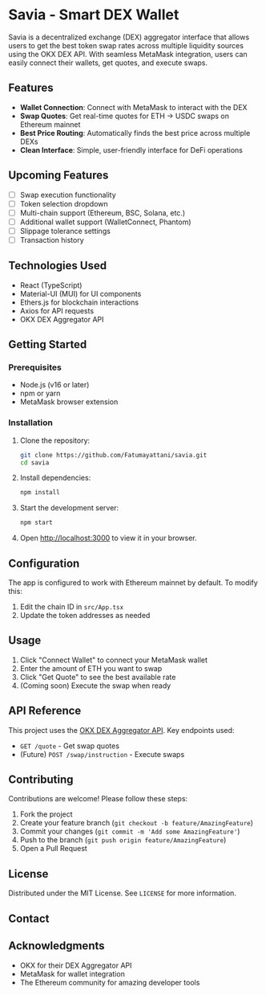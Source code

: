 # Savia - Smart DEX Wallet

Savia is a decentralized exchange (DEX) aggregator interface that allows users to get the best token swap rates across multiple liquidity sources using the OKX DEX API. With seamless MetaMask integration, users can easily connect their wallets, get quotes, and execute swaps.


## Features

- **Wallet Connection**: Connect with MetaMask to interact with the DEX
- **Swap Quotes**: Get real-time quotes for ETH → USDC swaps on Ethereum mainnet
- **Best Price Routing**: Automatically finds the best price across multiple DEXs
- **Clean Interface**: Simple, user-friendly interface for DeFi operations

## Upcoming Features

- [ ] Swap execution functionality
- [ ] Token selection dropdown
- [ ] Multi-chain support (Ethereum, BSC, Solana, etc.)
- [ ] Additional wallet support (WalletConnect, Phantom)
- [ ] Slippage tolerance settings
- [ ] Transaction history

## Technologies Used

- React (TypeScript)
- Material-UI (MUI) for UI components
- Ethers.js for blockchain interactions
- Axios for API requests
- OKX DEX Aggregator API

## Getting Started

### Prerequisites

- Node.js (v16 or later)
- npm or yarn
- MetaMask browser extension

### Installation

1. Clone the repository:
   ```bash
   git clone https://github.com/Fatumayattani/savia.git
   cd savia
   ```

2. Install dependencies:
   ```bash
   npm install
   ```

3. Start the development server:
   ```bash
   npm start
   ```

4. Open [http://localhost:3000](http://localhost:3000) to view it in your browser.

## Configuration

The app is configured to work with Ethereum mainnet by default. To modify this:

1. Edit the chain ID in `src/App.tsx`
2. Update the token addresses as needed

## Usage

1. Click "Connect Wallet" to connect your MetaMask wallet
2. Enter the amount of ETH you want to swap
3. Click "Get Quote" to see the best available rate
4. (Coming soon) Execute the swap when ready

## API Reference

This project uses the [OKX DEX Aggregator API](https://www.okx.com/web3/dex-api). Key endpoints used:

- `GET /quote` - Get swap quotes
- (Future) `POST /swap/instruction` - Execute swaps

## Contributing

Contributions are welcome! Please follow these steps:

1. Fork the project
2. Create your feature branch (`git checkout -b feature/AmazingFeature`)
3. Commit your changes (`git commit -m 'Add some AmazingFeature'`)
4. Push to the branch (`git push origin feature/AmazingFeature`)
5. Open a Pull Request

## License

Distributed under the MIT License. See `LICENSE` for more information.

## Contact


## Acknowledgments

- OKX for their DEX Aggregator API
- MetaMask for wallet integration
- The Ethereum community for amazing developer tools